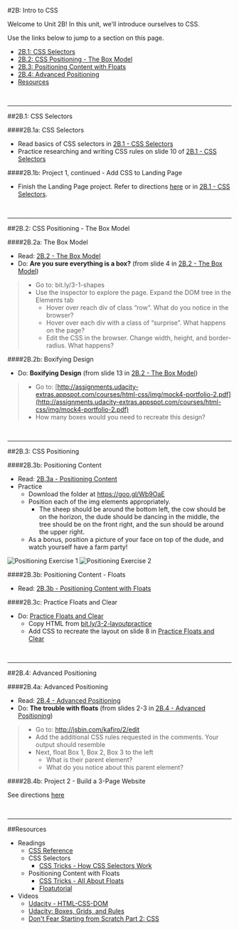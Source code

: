 #2B: Intro to CSS

Welcome to Unit 2B!  In this unit, we'll introduce ourselves to CSS.

Use the links below to jump to a section on this page.

- [2B.1: CSS Selectors](#2B1-css-selectors)
- [2B.2: CSS Positioning - The Box Model](#2B2-boxmodel)
- [2B.3: Positioning Content with Floats](#2B3-float)
- [2B.4: Advanced Positioning](#2B4-advanced)
- [Resources](#resources)

<br>
<hr height="10px">
##<a id="2B1-css-selectors">2B.1: CSS Selectors</a>

####2B.1a: CSS Selectors
- Read basics of CSS selectors in [2B.1 - CSS Selectors](https://docs.google.com/presentation/d/1Gs9I608u4gGIy3oJIAJmLUXduax05i8d0vvIsdbaDlM/edit?usp=sharing)
- Practice researching and writing CSS rules on slide 10 of [2B.1 - CSS Selectors](https://docs.google.com/presentation/d/1Gs9I608u4gGIy3oJIAJmLUXduax05i8d0vvIsdbaDlM/edit?usp=sharing)


####2B.1b: Project 1, continued - Add CSS to Landing Page


- Finish the Landing Page project.  Refer to directions [here](https://github.com/fma2/pcp-intro-web-development/blob/master/assignments/project1.md#part-2---css) or in [2B.1 - CSS Selectors](https://docs.google.com/presentation/d/1Gs9I608u4gGIy3oJIAJmLUXduax05i8d0vvIsdbaDlM/edit?usp=sharing).


<br>
<hr height="10px">
##<a id="2B2-boxmodel">2B.2: CSS Positioning - The Box Model</a>

####2B.2a: The Box Model
- Read: [2B.2 - The Box Model](https://docs.google.com/presentation/d/1CBYD9bsQmbMLX5sZINM4B6Bx5oFDcE64_jezmKzvHLQ/edit?usp=sharing)
- Do: **Are you sure everything is a box?** (from slide 4 in [2B.2 - The Box Model](https://docs.google.com/presentation/d/1CBYD9bsQmbMLX5sZINM4B6Bx5oFDcE64_jezmKzvHLQ/edit?usp=sharing))

> - Go to: bit.ly/3-1-shapes
> - Use the inspector to explore the page. Expand the DOM tree in the Elements tab
>	- Hover over reach div of class “row”. What do you notice in the browser?
>	- Hover over each div with a class of “surprise”. What happens on the page?
>	- Edit the CSS in the browser. Change width, height, and border-radius. What happens?


####2B.2b: Boxifying Design

- Do: **Boxifying Design** (from slide 13 in [2B.2 - The Box Model](https://docs.google.com/presentation/d/1CBYD9bsQmbMLX5sZINM4B6Bx5oFDcE64_jezmKzvHLQ/edit?usp=sharing))
> - Go to: [http://assignments.udacity-extras.appspot.com/courses/html-css/img/mock4-portfolio-2.pdf](http://assignments.udacity-extras.appspot.com/courses/html-css/img/mock4-portfolio-2.pdf)
> - How many boxes would you need to recreate this design?



<br>
<hr height="10px">
##<a id="2B3-float">2B.3: CSS Positioning</a>

####2B.3b: Positioning Content
- Read: [2B.3a - Positioning Content](https://docs.google.com/presentation/d/10uKgxFIwK9k04J6Zvg5GjS6NUOW-Y4tR8VDeRaVj35c/edit?usp=sharing)
- Practice
	- Download the folder at https://goo.gl/Wb9OaE
	- Position each of the img elements appropriately. 
		- The sheep should be around the bottom left, the cow should be on the horizon, the dude should be dancing in the middle, the tree should be on the front right, and the sun should be around the upper right.
	- As a bonus, position a picture of your face on top of the dude, and watch yourself have a farm party!

![Positioning Exercise 1](http://dl.dropbox.com/u/10998095/Screenshots/pedp54de5i-3.png)
![Positioning Exercise 2](http://dl.dropbox.com/u/10998095/Screenshots/ynpy5ni_iupd.png)

####2B.3b: Positioning Content - Floats
- Read: [2B.3b - Positioning Content with Floats](https://docs.google.com/presentation/d/1izl1PtVtrL195T07F1cnM2WmlUtkbhvPRMvCY0MPPcg/edit?usp=sharing)

####2B.3c: Practice Floats and Clear
- Do: [Practice Floats and Clear](https://docs.google.com/presentation/d/1izl1PtVtrL195T07F1cnM2WmlUtkbhvPRMvCY0MPPcg/edit?usp=sharing)
	- Copy HTML from [bit.ly/3-2-layoutpractice](bit.ly/3-2-layoutpractice)
	- Add CSS to recreate the layout on slide 8 in [Practice Floats and Clear](https://docs.google.com/presentation/d/1izl1PtVtrL195T07F1cnM2WmlUtkbhvPRMvCY0MPPcg/edit?usp=sharing)

<br>
<hr height="10px">

##<a id="2B4-advanced">2B.4: Advanced Positioning</a>

####2B.4a: Advanced Positioning
- Read: [2B.4 - Advanced Positioning](https://docs.google.com/presentation/d/1TJsbjGFoKpD_-z-vII96heo1LyV5z7NlxJjXuqmJ_gA/edit?usp=sharing)
- Do: **The trouble with floats** (from slides 2-3 in [2B.4 - Advanced Positioning](https://docs.google.com/presentation/d/1TJsbjGFoKpD_-z-vII96heo1LyV5z7NlxJjXuqmJ_gA/edit?usp=sharing))

> - Go to: http://jsbin.com/kafiro/2/edit
> - Add the additional CSS rules requested in the comments. Your output should resemble
> - Next, float Box 1, Box 2, Box 3 to the left
>	- What is their parent element?
>	- What do you notice about this parent element?



####2B.4b: Project 2 - Build a 3-Page Website

See directions [here](https://github.com/fma2/pcp-intro-web-development/blob/master/assignments/project2.md)

<br>
<hr height="10px">

##<a id="resources">Resources</a>

- Readings
	- [CSS Reference](https://developer.mozilla.org/en-US/docs/Web/CSS/Reference)
	- CSS Selectors
		- [CSS Tricks - How CSS Selectors Work](https://css-tricks.com/how-css-selectors-work/)
	- Positioning Content with Floats
		- [CSS Tricks - All About Floats](https://css-tricks.com/all-about-floats/)
		- [Floatutorial](http://css.maxdesign.com.au/floatutorial/)
- Videos
	- [Udacity - HTML-CSS-DOM](https://www.youtube.com/watch?t=152&v=tSv2KIF7uE4)
	- [Udacity: Boxes, Grids, and Rules](https://www.youtube.com/watch?v=fvtm9lK-JM0)
	- [Don't Fear Starting from Scratch Part 2: CSS](http://www.dontfeartheinternet.com/css/don%E2%80%99t-fear-starting-from-scratch-2)
	